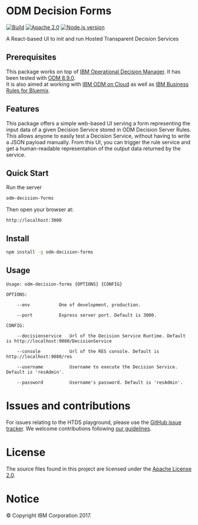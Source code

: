 # ODM Decision Forms

[![Build][travis-image]][travis-url]
[![Apache 2.0][license-badge]][LICENSE]
[![Node.js version][nodejs-badge]][nodejs]

A React-based UI to init and run Hosted Transparent Decision Services

## Prerequisites

This package works on top of [IBM Operational Decision Manager](http://www-03.ibm.com/software/products/en/odm). 
It has been tested with [ODM 8.9.0](https://www-01.ibm.com/common/ssi/cgi-bin/ssialias?infotype=OC&subtype=NA&htmlfid=897/ENUS5725-B69&appname=totalstorage#description).
<br>It is also aimed at working with [IBM ODM on Cloud](http://www-03.ibm.com/software/products/en/ibm-operational-decision-manager-on-cloud)
as well as [IBM Business Rules for Bluemix](https://console.bluemix.net/catalog/services/business-rules).

## Features

This package offers a simple web-based UI serving a form representing the input data of a given Decision Service stored in 
ODM Decision Server Rules.
This allows anyone to easily test a Decision Service, without having to write a JSON payload manually.
From this UI, you can trigger the rule service and get a human-readable representation of the output data returned by 
the service.

## Quick Start

Run the server

```bash
odm-decision-forms
```

Then open your browser at:

    http://localhost:3000

## Install

```bash
npm install -g odm-decision-forms
```

## Usage

```
Usage: odm-decision-forms {OPTIONS} {CONFIG}

OPTIONS:

    --env           One of development, production.

    --port          Express server port. Default is 3000.

CONFIG:

    --decisionservice   Url of the Decision Service Runtime. Default is http://localhost:9080/DecisionService

    --console           Url of the RES console. Default is http://localhost:9080/res

    --username          Username to execute the Decision Service. Default is 'resAdmin'.

    --password          Username's password. Default is 'resAdmin'.

```

# Issues and contributions
For issues relating to the HTDS playground, please use the [GitHub issue tracker](../../issues).
We welcome contributions following [our guidelines](CONTRIBUTING.md).

# License
The source files found in this project are licensed under the [Apache License 2.0](LICENSE).

# Notice
© Copyright IBM Corporation 2017.

[travis-image]: https://img.shields.io/travis/ODMDev/odm-decision-forms/master.svg?label=build
[travis-url]: https://travis-ci.org/ODMDev/odm-decision-forms
[license-badge]: https://img.shields.io/badge/license-Apache%202.0-blue.svg
[license]: https://github.com/ODMDev/odm-decision-forms/blob/master/LICENSE
[nodejs-badge]: https://img.shields.io/badge/node->=%206.9-blue.svg
[nodejs]: https://nodejs.org/dist/latest-v6.x/docs/api/
[npm-badge]: https://img.shields.io/badge/npm->=%203.10.8-blue.svg
[npm]: https://docs.npmjs.com/
